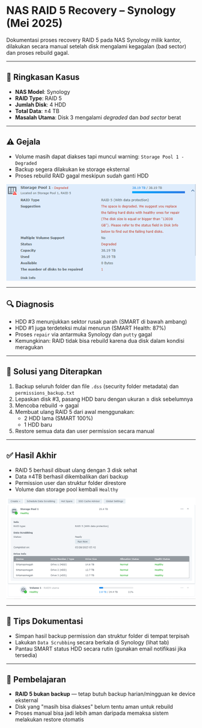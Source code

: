 
# NAS RAID 5 Recovery – Synology (Mei 2025)

Dokumentasi proses recovery RAID 5 pada NAS Synology milik kantor, dilakukan secara manual setelah disk mengalami kegagalan (bad sector) dan proses rebuild gagal.

---

## 🧾 Ringkasan Kasus

- **NAS Model**: Synology
- **RAID Type**: RAID 5
- **Jumlah Disk**: 4 HDD
- **Total Data**: ±4 TB
- **Masalah Utama**: Disk 3 mengalami *degraded* dan *bad sector* berat

---

## ⚠️ Gejala

- Volume masih dapat diakses tapi muncul warning: `Storage Pool 1 - Degraded`
- Backup segera dilakukan ke storage eksternal
- Proses rebuild RAID gagal meskipun sudah ganti HDD

![RAID degraded](screenshots/raid-degraded.png)

---

## 🔍 Diagnosis

- HDD #3 menunjukkan sektor rusak parah (SMART di bawah ambang)
- HDD #1 juga terdeteksi mulai menurun (SMART Health: 87%)
- Proses `repair` via antarmuka Synology dan `putty` gagal
- Kemungkinan: RAID tidak bisa rebuild karena dua disk dalam kondisi meragukan

---

## 🔄 Solusi yang Diterapkan

1. Backup seluruh folder dan file `.dss` (security folder metadata) dan `permissions_backup.txt`
2. Lepaskan disk #3, pasang HDD baru dengan ukuran ≥ disk sebelumnya
3. Mencoba rebuild → gagal
4. Membuat ulang RAID 5 dari awal menggunakan:
   - 2 HDD lama (SMART 100%)
   - 1 HDD baru
5. Restore semua data dan user permission secara manual

---

## ✅ Hasil Akhir

- RAID 5 berhasil dibuat ulang dengan 3 disk sehat
- Data ±4TB berhasil dikembalikan dari backup
- Permission user dan struktur folder direstore
- Volume dan storage pool kembali `Healthy`

![RAID healthy](screenshots/raid-recovered.png)

---

## 📁 Tips Dokumentasi

- Simpan hasil backup permission dan struktur folder di tempat terpisah
- Lakukan `Data Scrubbing` secara berkala di Synology (lihat tab)
- Pantau SMART status HDD secara rutin (gunakan email notifikasi jika tersedia)

---

## 🧠 Pembelajaran

- **RAID 5 bukan backup** — tetap butuh backup harian/mingguan ke device eksternal
- Disk yang "masih bisa diakses" belum tentu aman untuk rebuild
- Proses manual bisa jadi lebih aman daripada memaksa sistem melakukan restore otomatis
